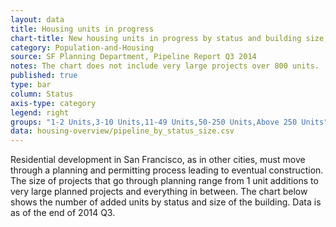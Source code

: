 ```yaml
---
layout: data
title: Housing units in progress
chart-title: New housing units in progress by status and building size, 2014 Q3
category: Population-and-Housing
source: SF Planning Department, Pipeline Report Q3 2014
notes: The chart does not include very large projects over 800 units.
published: true
type: bar
column: Status
axis-type: category
legend: right
groups: "1-2 Units,3-10 Units,11-49 Units,50-250 Units,Above 250 Units"
data: housing-overview/pipeline_by_status_size.csv
---
```

Residential development in San Francisco, as in other cities, must move through a planning and permitting process leading to eventual construction. The size of projects that go through planning range from 1 unit additions to very large planned projects and everything in between. The chart below shows the number of added units by status and size of the building. Data is as of the end of 2014 Q3.